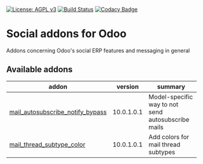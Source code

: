 [![License: AGPL v3](https://img.shields.io/badge/License-AGPL%20v3-blue.svg)](https://www.gnu.org/licenses/agpl-3.0)
[![Build Status](https://travis-ci.org/Tawasta/social.svg?branch=10.0)](https://travis-ci.org/Tawasta/social)
[![Codacy Badge](https://api.codacy.com/project/badge/Grade/289933bab8a74bb2b4ca13460b7ab55b)](https://www.codacy.com/app/Tawasta/social?utm_source=github.com&amp;utm_medium=referral&amp;utm_content=Tawasta/social&amp;utm_campaign=Badge_Grade)

Social addons for Odoo
======================

Addons concerning Odoo's social ERP features and messaging in general

[//]: # (addons)

Available addons
----------------
addon | version | summary
--- | --- | ---
[mail_autosubscribe_notify_bypass](mail_autosubscribe_notify_bypass/) | 10.0.1.0.1 | Model-specific way to not send autosubscribe mails
[mail_thread_subtype_color](mail_thread_subtype_color/) | 10.0.1.0.1 | Add colors for mail thread subtypes

[//]: # (end addons)
